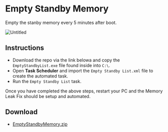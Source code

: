 # Empty Standby Memory

Empty the stanby memory every 5 minutes after boot.

![Untitled](https://user-images.githubusercontent.com/17615050/153669622-830ef734-af54-453b-84ff-1da3b4891ea7.png)

## Instructions

 * Download the repo via the link belowa and copy the  `EmptyStandbyList.exe` file found inside into `C:\`.
 * Open **Task Scheduler** and import the `Empty Standby List.xml` file to create the automated task.
 * Run the `Empty Standby List` task.

 Once you have completed the above steps, restart your PC and the Memory Leak Fix should be setup and automated.

 ## Download

  * [EmptyStandbyMemory.zip](https://github.com/DevCorner-Github/EmptyStandbyMemory/archive/refs/heads/main.zip)
